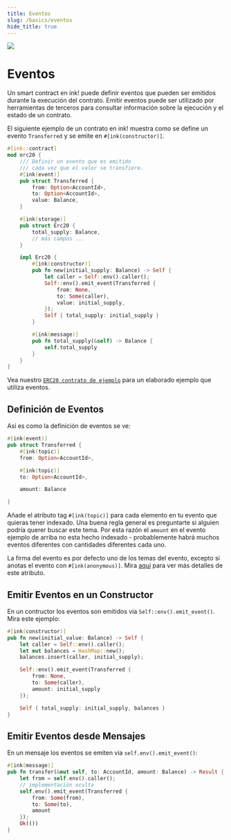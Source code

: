 ```yaml
---
title: Eventos
slug: /basics/eventos
hide_title: true
---
```


<img src="/img/title/balloons-1.svg" className="titlePic" />

# Eventos

Un smart contract en ink! puede definir eventos que pueden ser emitidos durante la execución del contrato.
Emitir eventos puede ser utilizado por herramientas de terceros para consultar información sobre la ejecución y el estado de un contrato.

El siguiente ejemplo de un contrato en ink! muestra como se define un evento `Transferred` y se emite en `#[ink(constructor)]`.

```rust
#[ink::contract]
mod erc20 {
    /// Definir un evento que es emitido
    /// cada vez que el valor se transfiere.
    #[ink(event)]
    pub struct Transferred {
        from: Option<AccountId>,
        to: Option<AccountId>,
        value: Balance,
    }

    #[ink(storage)]
    pub struct Erc20 {
        total_supply: Balance,
        // más campos ...
    }

    impl Erc20 {
        #[ink(constructor)]
        pub fn new(initial_supply: Balance) -> Self {
            let caller = Self::env().caller();
            Self::env().emit_event(Transferred {
                from: None,
                to: Some(caller),
                value: initial_supply,
            });
            Self { total_supply: initial_supply }
        }

        #[ink(message)]
        pub fn total_supply(&self) -> Balance {
            self.total_supply
        }
    }
}
```

Vea nuestro [`ERC20 contrato de ejemplo`](https://github.com/paritytech/ink-examples/blob/master/erc20/lib.rs) 
para un elaborado ejemplo que utiliza eventos.

## Definición de Eventos

Así es como la definición de eventos se ve:

```rust
#[ink(event)]
pub struct Transferred {
    #[ink(topic)]
    from: Option<AccountId>,

    #[ink(topic)]
    to: Option<AccountId>,

    amount: Balance

}
```

Añade el atributo tag `#[ink(topic)]` para cada elemento en tu evento que quieras tener indexado.
Una buena regla general es preguntarte si alguien podría querer buscar este tema.
Por esta razón el `amount` en el evento ejemplo de arriba no esta hecho indexado - probablemente habrá muchos eventos diferentes con
cantidades diferentes cada uno.

La firma del evento es por defecto uno de los temas del evento, excepto si anotas el evento con `#[ink(anonymous)]`.
Mira [aquí](/macros-attributes/anonymous) para ver más detalles de este atributo.


## Emitir Eventos en un Constructor

En un contructor los eventos son emitidos via  `Self::env().emit_event()`.
Mira este ejemplo:

```rust
#[ink(constructor)]
pub fn new(initial_value: Balance) -> Self {
    let caller = Self::env().caller();
    let mut balances = HashMap::new();
    balances.insert(caller, initial_supply);

    Self::env().emit_event(Transferred {
        from: None,
        to: Some(caller),
        amount: initial_supply
    });

    Self { total_supply: initial_supply, balances }
}
```

## Emitir Eventos desde Mensajes

En un mensaje los eventos se emiten via `self.env().emit_event()`:

```rust
#[ink(message)]
pub fn transfer(&mut self, to: AccountId, amount: Balance) -> Result {
    let from = self.env().caller();
    // implementación oculta
    self.env().emit_event(Transferred {
        from: Some(from),
        to: Some(to),
        amount
    });
    Ok(())
}
```
